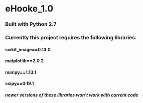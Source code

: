 # eHooke_1.0

### Built with Python 2.7
### Currently this project requires the following libraries:
#### scikit_image==0.13.0
#### matplotlib==2.0.2
#### numpy==1.13.1
#### scipy==0.19.1

##### newer versions of these libraries won't work with current code
